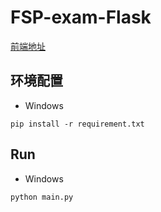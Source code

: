 # FSP-exam-Flask
[前端地址](https://github.com/tangsu99/fsp-exam-vue)

## 环境配置
 * Windows
 ```
 pip install -r requirement.txt 
 ```

## Run
 * Windows
 ```
 python main.py
 ```
